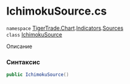 
# IchimokuSource.cs
`namespace` [TigerTrade.Chart](../../../../../TigerTrade.Chart.md).[Indicators](../../../../../TigerTrade.Chart/Indicators.md).[Sources](../../../../../TigerTrade.Chart/Indicators/Sources.md)  
    `class` [IchimokuSource](../../IchimokuSource.cs.md)

Описание

### Синтаксис
```csharp
public IchimokuSource()
```


                    
                    